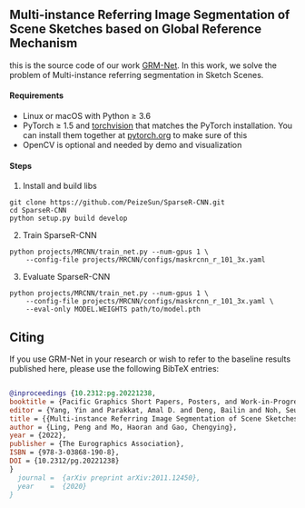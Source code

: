 ## Multi-instance Referring Image Segmentation of Scene Sketches based on Global Reference Mechanism
this is the source code of our work [GRM-Net](https://diglib.eg.org/handle/10.2312/pg20221238). In this work, we solve the problem of Multi-instance referring segmentation in Sketch Scenes.

#### Requirements
- Linux or macOS with Python ≥ 3.6
- PyTorch ≥ 1.5 and [torchvision](https://github.com/pytorch/vision/) that matches the PyTorch installation.
  You can install them together at [pytorch.org](https://pytorch.org) to make sure of this
- OpenCV is optional and needed by demo and visualization

#### Steps
1. Install and build libs
```
git clone https://github.com/PeizeSun/SparseR-CNN.git
cd SparseR-CNN
python setup.py build develop
```

2. Train SparseR-CNN
```
python projects/MRCNN/train_net.py --num-gpus 1 \
    --config-file projects/MRCNN/configs/maskrcnn_r_101_3x.yaml
```

3. Evaluate SparseR-CNN
```
python projects/MRCNN/train_net.py --num-gpus 1 \
    --config-file projects/MRCNN/configs/maskrcnn_r_101_3x.yaml \
    --eval-only MODEL.WEIGHTS path/to/model.pth
```



## Citing

If you use GRM-Net in your research or wish to refer to the baseline results published here, please use the following BibTeX entries:

```BibTeX

@inproceedings {10.2312:pg.20221238,
booktitle = {Pacific Graphics Short Papers, Posters, and Work-in-Progress Papers},
editor = {Yang, Yin and Parakkat, Amal D. and Deng, Bailin and Noh, Seung-Tak},
title = {{Multi-instance Referring Image Segmentation of Scene Sketches based on Global Reference Mechanism}},
author = {Ling, Peng and Mo, Haoran and Gao, Chengying},
year = {2022},
publisher = {The Eurographics Association},
ISBN = {978-3-03868-190-8},
DOI = {10.2312/pg.20221238}
}
  journal =  {arXiv preprint arXiv:2011.12450},
  year    =  {2020}
}

```
